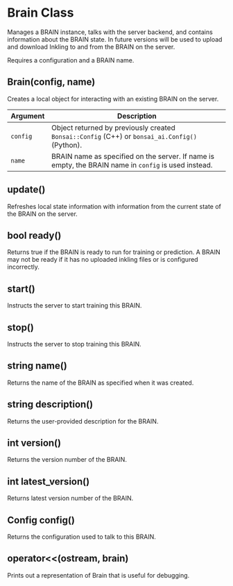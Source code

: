 # Brain Class

Manages a BRAIN instance, talks with the server backend, and contains
information about the BRAIN state. In future versions will be used to upload
and download Inkling to and from the BRAIN on the server.

Requires a configuration and a BRAIN name.

## Brain(config, name)
Creates a local object for interacting with an existing BRAIN on the server.

| Argument | Description |
| --- | --- |
| `config` | Object returned by previously created `Bonsai::Config` (C++) or `bonsai_ai.Config()` (Python). |
| `name` | BRAIN name as specified on the server. If name is empty, the BRAIN name in `config` is used instead. |

## update()
Refreshes local state information with information from the current state of the BRAIN on the server.

## bool ready()
Returns true if the BRAIN is ready to run for training or prediction.
A BRAIN may not be ready if it has no uploaded inkling files or is configured incorrectly.

## start()
Instructs the server to start training this BRAIN.

## stop()
Instructs the server to stop training this BRAIN.

## string name()
Returns the name of the BRAIN as specified when it was created.

## string description()
Returns the user-provided description for the BRAIN.

## int version()
Returns the version number of the BRAIN.

## int latest_version()
Returns latest version number of the BRAIN.

## Config config()
Returns the configuration used to talk to this BRAIN.

## operator<<(ostream, brain)
Prints out a representation of Brain that is useful for debugging.